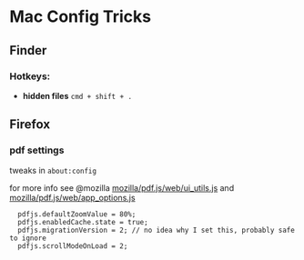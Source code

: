 # Mac Config Tricks

## Finder

### Hotkeys:

 - **hidden files** `cmd + shift + .`


## Firefox

### pdf settings

tweaks in `about:config`

for more info see @mozilla
[mozilla/pdf.js/web/ui_utils.js](https://github.com/mozilla/pdf.js/blob/master/web/ui_utils.js) and 
[mozilla/pdf.js/web/app_options.js](https://github.com/mozilla/pdf.js/blob/master/web/app_options.js)
```
  pdfjs.defaultZoomValue = 80%;
  pdfjs.enabledCache.state = true;
  pdfjs.migrationVersion = 2; // no idea why I set this, probably safe to ignore
  pdfjs.scrollModeOnLoad = 2; 
```
